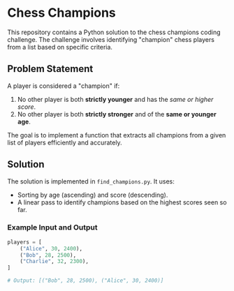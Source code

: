 # Chess Champions

This repository contains a Python solution to the chess champions coding challenge. The challenge involves identifying "champion" chess players from a list based on specific criteria.

## Problem Statement

A player is considered a "champion" if:
1. No other player is both **strictly younger** and has the *same or *higher score**.
2. No other player is both **strictly stronger** and of the **same or younger age**.

The goal is to implement a function that extracts all champions from a given list of players efficiently and accurately.

## Solution

The solution is implemented in `find_champions.py`. It uses:
- Sorting by age (ascending) and score (descending).
- A linear pass to identify champions based on the highest scores seen so far.

### Example Input and Output
```python
players = [
    ("Alice", 30, 2400),
    ("Bob", 28, 2500),
    ("Charlie", 32, 2300),
]

# Output: [("Bob", 28, 2500), ("Alice", 30, 2400)]
